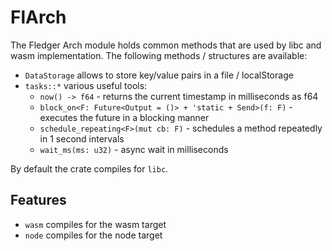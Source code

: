 # FlArch

The Fledger Arch module holds common methods that are used by libc and wasm
implementation.
The following methods / structures are available:
- `DataStorage` allows to store key/value pairs in a file / localStorage
- `tasks::*` various useful tools:
  - `now() -> f64` - returns the current timestamp in milliseconds as f64
  - `block_on<F: Future<Output = ()> + 'static + Send>(f: F)` - executes the future in a blocking manner
  - `schedule_repeating<F>(mut cb: F)` - schedules a method repeatedly in 1 second intervals
  - `wait_ms(ms: u32)` - async wait in milliseconds

By default the crate compiles for `libc`.

## Features

- `wasm` compiles for the wasm target
- `node` compiles for the node target